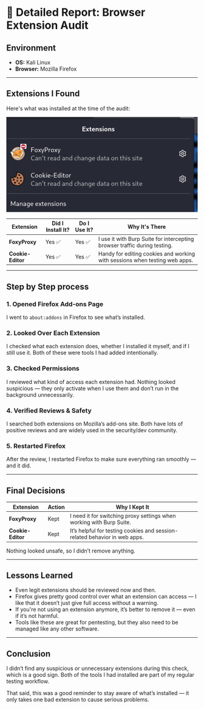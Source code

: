 # 📝 Detailed Report: Browser Extension Audit

##  Environment
- **OS:** Kali Linux
- **Browser:** Mozilla Firefox
---

##  Extensions I Found

Here's what was installed at the time of the audit:

![Installed Extensions](https://github.com/deepthiii33/Elavate_Labs_task-7/blob/main/screenshots/extensions_list.png)

| Extension        | Did I Install It? | Do I Use It? | Why It's There |
|------------------|-------------------|--------------|----------------|
| **FoxyProxy**     | Yes ✅             | Yes ✅        | I use it with Burp Suite for intercepting browser traffic during testing. |
| **Cookie-Editor** | Yes ✅             | Yes ✅        | Handy for editing cookies and working with sessions when testing web apps. |

---

##  Step by Step process

### 1. Opened Firefox Add-ons Page
I went to `about:addons` in Firefox to see what’s installed.

### 2. Looked Over Each Extension
I checked what each extension does, whether I installed it myself, and if I still use it. Both of these were tools I had added intentionally.

### 3. Checked Permissions
I reviewed what kind of access each extension had. Nothing looked suspicious — they only activate when I use them and don’t run in the background unnecessarily.

### 4. Verified Reviews & Safety
I searched both extensions on Mozilla’s add-ons site. Both have lots of positive reviews and are widely used in the security/dev community.

### 5. Restarted Firefox
After the review, I restarted Firefox to make sure everything ran smoothly — and it did.

---

## Final Decisions

| Extension        | Action | Why I Kept It |
|------------------|--------|----------------|
| **FoxyProxy**     | Kept   | I need it for switching proxy settings when working with Burp Suite. |
| **Cookie-Editor** | Kept   | It’s helpful for testing cookies and session-related behavior in web apps. |

Nothing looked unsafe, so I didn’t remove anything.

---

##  Lessons Learned

- Even legit extensions should be reviewed now and then.
- Firefox gives pretty good control over what an extension can access — I like that it doesn’t just give full access without a warning.
- If you're not using an extension anymore, it’s better to remove it — even if it’s not harmful.
- Tools like these are great for pentesting, but they also need to be managed like any other software.

---

## Conclusion

I didn’t find any suspicious or unnecessary extensions during this check, which is a good sign. Both of the tools I had installed are part of my regular testing workflow.

That said, this was a good reminder to stay aware of what’s installed — it only takes one bad extension to cause serious problems.


